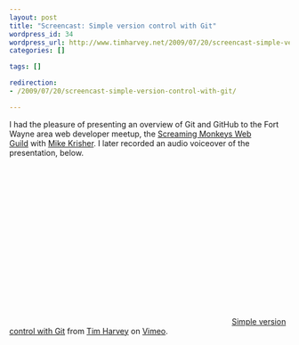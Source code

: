 ```yaml
--- 
layout: post
title: "Screencast: Simple version control with Git"
wordpress_id: 34
wordpress_url: http://www.timharvey.net/2009/07/20/screencast-simple-version-control-with-git/
categories: []

tags: []

redirection:
- /2009/07/20/screencast-simple-version-control-with-git/

---
```

I had the pleasure of presenting an overview of Git and GitHub to the Fort Wayne area web developer meetup, the [Screaming Monkeys Web Guild](http://www.screamingmonkeys.org/) with [Mike Krisher](http://mikekrisher.com/). I later recorded an audio voiceover of the presentation, below.<object height="300" width="400"><param value="true" name="allowfullscreen" /><param value="always" name="allowscriptaccess" /><param value="http://vimeo.com/moogaloop.swf?clip_id=5908609&amp;server=vimeo.com&amp;show_title=1&amp;show_byline=1&amp;show_portrait=0&amp;color=&amp;fullscreen=1" name="movie" /><embed src="http://vimeo.com/moogaloop.swf?clip_id=5908609&amp;server=vimeo.com&amp;show_title=1&amp;show_byline=1&amp;show_portrait=0&amp;color=&amp;fullscreen=1" height="300" width="400" allowscriptaccess="always" allowfullscreen="true" type="application/x-shockwave-flash"></embed></object>[Simple version control with Git](http://vimeo.com/5908609) from [Tim Harvey](http://vimeo.com/timharvey) on [Vimeo](http://vimeo.com).
